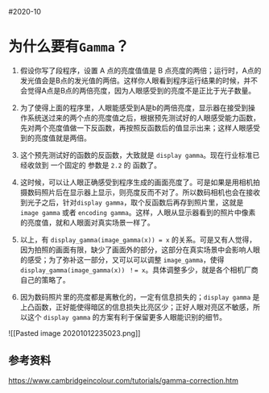 #2020-10

# 为什么要有`Gamma`？
1. 假设你写了段程序，设置 A 点的亮度值值是 B 点亮度的两倍；运行时，A点的发光值会是B点的发光值的两倍。这样你人眼看到程序运行结果的时候，并不会觉得A点是B点的两倍亮度，因为人眼感受到的亮度不是正比于光子数量。

2. 为了使得上面的程序里，人眼能感受到A是b的两倍亮度，显示器在接受到操作系统送过来的两个点的亮度值之后，根据预先测试好的人眼感受能力函数，先对两个亮度值做一下反函数，再按照反函数后的值显示出来；这样人眼感受到的亮度值就是两倍。

3. 这个预先测试好的函数的反函数，大致就是 `display gamma`。现在行业标准已经收敛到 一个固定的 参数是 `2.2` 的 函数了。

4. 这时候，可以让人眼正确感受到程序生成的画面亮度了。可是如果是用相机拍摄数码照片后在显示器上显示，则亮度反而不对了。所以数码相机也会在接收到光子之后，针对`display gamma`，取个反函数后再存到照片里，这就是 `image gamma` 或者 `encoding gamma`。这样，人眼从显示器看到的照片中像素的亮度值，就和人眼面对真实场景一样了。

5. 以上，有 `display_gamma(image_gamma(x)) = x` 的关系。可是又有人觉得，因为拍照的画面有限，缺少了画面外的部分，这部分在真实场景中会影响人眼的感受；为了弥补这一部分，又可以可以调整 `image_gamma`，使得 `display_gamma(image_gamma(x)) ！= x`。具体调整多少，就是各个相机厂商自己的策略了。

6. 因为数码照片里的亮度都是离散化的，一定有信息损失的；`display gamma` 是 上凸函数，正好能使得暗区的信息损失比亮区少；正好人眼对亮区不敏感，所以这个 `display gamma` 的方案有利于保留更多人眼能识别的细节。

![[Pasted image 20201012235023.png]]

## 参考资料
https://www.cambridgeincolour.com/tutorials/gamma-correction.htm